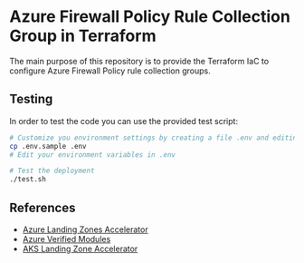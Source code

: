 # Azure Firewall Policy Rule Collection Group in Terraform

The main purpose of this repository is to provide the Terraform  IaC to configure Azure Firewall Policy rule collection groups.

## Testing

In order to test the code you can use the provided test script:

```bash
# Customize you environment settings by creating a file .env and editing the environment variables
cp .env.sample .env
# Edit your environment variables in .env

# Test the deployment
./test.sh
```

## References
- [Azure Landing Zones Accelerator](https://azure.github.io/Azure-Landing-Zones/accelerator/)
- [Azure Verified Modules](https://azure.github.io/Azure-Verified-Modules/)
- [AKS Landing Zone Accelerator](https://github.com/Azure/AKS-Landing-Zone-Accelerator)
